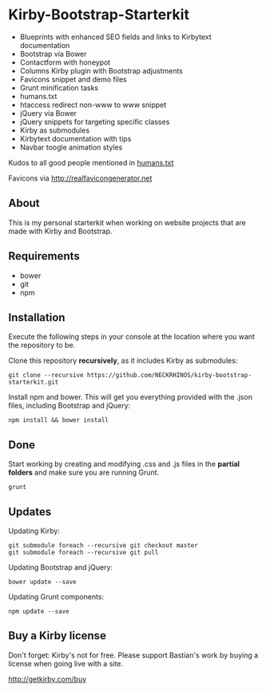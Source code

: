 # Kirby-Bootstrap-Starterkit

- Blueprints with enhanced SEO fields and links to Kirbytext documentation
- Bootstrap via Bower
- Contactform with honeypot
- Columns Kirby plugin with Bootstrap adjustments
- Favicons snippet and demo files
- Grunt minification tasks
- humans.txt
- htaccess redirect non-www to www snippet
- jQuery via Bower
- jQuery snippets for targeting specific classes
- Kirby as submodules
- Kirbytext documentation with tips
- Navbar toogle animation styles

Kudos to all good people mentioned in [humans.txt](https://github.com/NECKRHINOS/kirby-bootstrap-starterkit/blob/master/humans.txt)

Favicons via <http://realfavicongenerator.net>

## About

This is my personal starterkit when working on website projects that are made with Kirby and Bootstrap.

## Requirements

- bower
- git
- npm

## Installation

Execute the following steps in your console at the location where you want the repository to be.

Clone this repository **recursively**, as it includes Kirby as submodules:

    git clone --recursive https://github.com/NECKRHINOS/kirby-bootstrap-starterkit.git

Install npm and bower. This will get you everything provided with the .json files, including Bootstrap and jQuery:

    npm install && bower install

## Done

Start working by creating and modifying .css and .js files in the **partial folders** and make sure you are running Grunt.

    grunt

## Updates

Updating Kirby:

    git submodule foreach --recursive git checkout master
    git submodule foreach --recursive git pull

Updating Bootstrap and jQuery:

    bower update --save

Updating Grunt components:

    npm update --save

## Buy a Kirby license

Don't forget: Kirby's not for free. Please support Bastian's work by buying a license when going live with a site.

http://getkirby.com/buy
